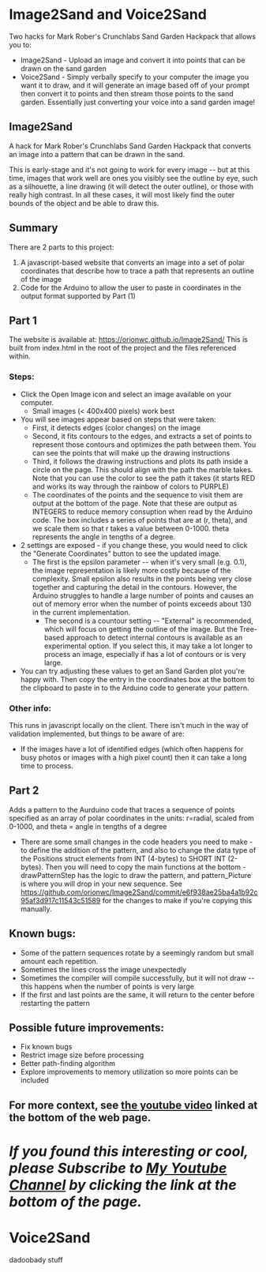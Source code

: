 # Image2Sand and Voice2Sand
Two hacks for Mark Rober's Crunchlabs Sand Garden Hackpack that allows you to:
* Image2Sand - Upload an image and convert it into points that can be drawn on the sand garden
* Voice2Sand - Simply verbally specify to your computer the image you want it to draw, and it will generate an image based off of your prompt then convert it to points and then stream those points to the sand garden. Essentially just converting your voice into a sand garden image!

## Image2Sand
A hack for Mark Rober's Crunchlabs Sand Garden Hackpack that converts an image into a pattern that can be drawn in the sand.

This is early-stage and it's not going to work for every image -- but at this time, images that work well are ones you visibly see the outline by eye, such as a silhouette, a line drawing (it will detect the outer outline), or those with really high contrast. In all these cases, it will most likely find the outer bounds of the object and be able to draw this.

## Summary
There are 2 parts to this project:

1. A javascript-based website that converts an image into a set of polar coordinates that describe how to trace a path that represents an outline of the image
2. Code for the Arduino to allow the user to paste in coordinates in the output format supported by Part (1)

## Part 1
The website is available at: https://orionwc.github.io/Image2Sand/
   This is built from index.html in the root of the project and the files referenced within.

   ### Steps:
   * Click the Open Image icon and select an image available on your computer.
     * Small images (< 400x400 pixels) work best
   * You will see images appear based on steps that were taken:
     * First, it detects edges (color changes) on the image
     * Second, it fits contours to the edges, and extracts a set of points to represent those contours and optimizes the path between them. You can see the points that will make up the drawing instructions
     * Third, it follows the drawing instructions and plots its path inside a circle on the page. This should align with the path the marble takes. Note that you can use the color to see the path it takes (it starts RED and works its way through the rainbow of colors to PURPLE)
     * The coordinates of the points and the sequence to visit them are output at the bottom of the page. Note that these are output as INTEGERS to reduce memory consuption when read by the Arduino code. The box includes a series of points that are at (r, theta), and we scale them so that r takes a value between 0-1000. theta represents the angle in tengths of a degree. 
 * 2 settings are exposed - if you change these, you would need to click the "Generate Coordinates" button to see the updated image.
   * The first is the epsilon parameter -- when it's very small (e.g. 0.1), the image representation is likely more costly because of the complexity. Small epsilon also results in the points being very close together and capturing the detail in the contours. However, the Arduino struggles to handle a large number of points and causes an out of memory error when the number of points exceeds about 130 in the current implementation. 
     * The second is a countour setting -- "External" is recommended, which will focus on getting the outline of the image. But the Tree-based approach to detect internal contours is available as an experimental option. If you select this, it may take a lot longer to process an image, especially if has a lot of contours or is very large.
  * You can try adjusting these values to get an Sand Garden plot you're happy with. Then copy the entry in the coordinates box at the bottom to the clipboard to paste in to the Arduino code to generate your pattern.


### Other info:
   This runs in javascript locally on the client. There isn't much in the way of validation implemented, but things to be aware of are:
   * If the images have a lot of identified edges (which often happens for busy photos or images with a high pixel count) then it can take a long time to process.

## Part 2
 Adds a pattern to the Aurduino code that traces a sequence of points specified as an array of polar coordinates in the units: r=radial, scaled from 0-1000, and theta = angle in tengths of a degree
* There are some small changes in the code headers you need to make - to define the addition of the pattern, and also to change the data type of the Positions struct elements from INT (4-bytes) to SHORT INT (2-bytes). Then you will need to copy the main functions at the bottom - drawPatternStep has the logic to draw the pattern, and pattern_Picture is where you will drop in your new sequence.
See https://github.com/orionwc/Image2Sand/commit/e6f938ae25ba4a1b92c95af3d917c11543c51589 for the changes to make if you're copying this manually.


## Known bugs:
* Some of the pattern sequences rotate by a seemingly random but small amount each repetition.
* Sometimes the lines cross the image unexpectedly
* Sometimes the compiler will compile successfully, but it will not draw -- this happens when the number of points is very large
* If the first and last points are the same, it will return to the center before restarting the pattern

## Possible future improvements:
* Fix known bugs
* Restrict image size before processing
* Better path-finding algorithm
* Explore improvements to memory utilization so more points can be included

## For more context, see [the youtube video](https://youtu.be/fOfYCiM7BC8) linked at the bottom of the web page.
# *If you found this interesting or cool, please *Subscribe to [My Youtube Channel](https://www.youtube.com/@InspiredByOrion) by clicking the link at the bottom of the page.**

# Voice2Sand
dadoobady stuff
